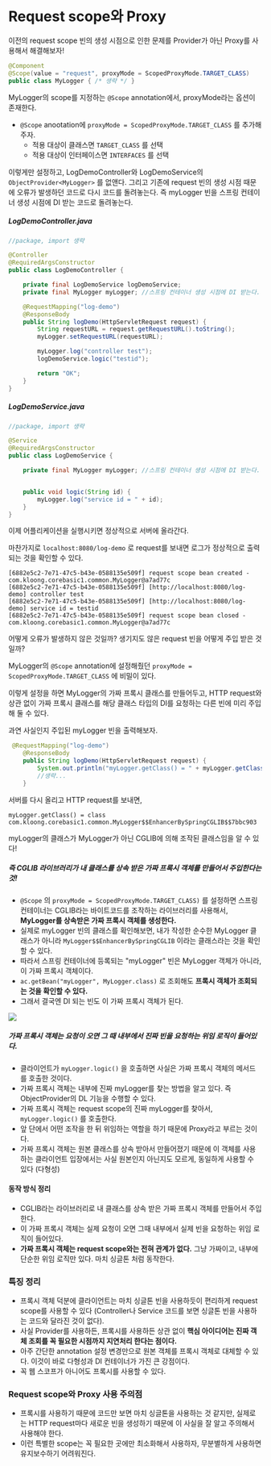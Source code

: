 # Request scope와 Proxy
이전의 request scope 빈의 생성 시점으로 인한 문제를 Provider가 아닌 Proxy를 사용해서 해결해보자!

```Java
@Component
@Scope(value = "request", proxyMode = ScopedProxyMode.TARGET_CLASS)
public class MyLogger { /* 생략 */ }
```

MyLogger의 scope를 지정하는 `@Scope` annotation에서, proxyMode라는 옵션이 존재한다.

- `@Scope` anootation에 `proxyMode = ScopedProxyMode.TARGET_CLASS` 를 추가해주자.
	- 적용 대상이 클래스면 `TARGET_CLASS` 를 선택
	- 적용 대상이 인터페이스면 `INTERFACES` 를 선택

이렇게만 설정하고, LogDemoController와 LogDemoService의 `ObjectProvider<MyLogger>` 를 없앤다. 그리고 기존에 request 빈의 생성 시점 때문에 오류가 발생하던 코드로 다시 코드를 돌려놓는다. 즉 myLogger 빈을 스프링 컨테이너 생성 시점에 DI 받는 코드로 돌려놓는다.

##### LogDemoController.java
```Java
//package, import 생략

@Controller
@RequiredArgsConstructor
public class LogDemoController {

    private final LogDemoService logDemoService;
    private final MyLogger myLogger; //스프링 컨테이너 생성 시점에 DI 받는다.

    @RequestMapping("log-demo")
    @ResponseBody
    public String logDemo(HttpServletRequest request) {
        String requestURL = request.getRequestURL().toString();
        myLogger.setRequestURL(requestURL);

        myLogger.log("controller test");
        logDemoService.logic("testid");

        return "OK";
    }
}
```

##### LogDemoService.java
```Java
//package, import 생략

@Service
@RequiredArgsConstructor
public class LogDemoService {

    private final MyLogger myLogger; //스프링 컨테이너 생성 시점에 DI 받는다.


    public void logic(String id) {
        myLogger.log("service id = " + id);
    }
}
```

이제 어플리케이션을 실행시키면 정상적으로 서버에 올라간다.

마찬가지로 `localhost:8080/log-demo` 로 request를 보내면 로그가 정상적으로 출력되는 것을 확인할 수 있다.

```text
[6882e5c2-7e71-47c5-b43e-0588135e509f] request scope bean created - com.kloong.corebasic1.common.MyLogger@a7ad77c
[6882e5c2-7e71-47c5-b43e-0588135e509f] [http://localhost:8080/log-demo] controller test
[6882e5c2-7e71-47c5-b43e-0588135e509f] [http://localhost:8080/log-demo] service id = testid
[6882e5c2-7e71-47c5-b43e-0588135e509f] request scope bean closed - com.kloong.corebasic1.common.MyLogger@a7ad77c
```

어떻게 오류가 발생하지 않은 것일까? 생기지도 않은 request 빈을 어떻게 주입 받은 것일까?

MyLogger의 `@Scope` annotation에 설정해줬던  `proxyMode = ScopedProxyMode.TARGET_CLASS` 에 비밀이 있다.

이렇게 설정을 하면 MyLogger의 가짜 프록시 클래스를 만들어두고, HTTP request와 상관 없이 가짜 프록시 클래스를 해당 클래스 타입의 DI를 요청하는 다른 빈에 미리 주입해 둘 수 있다.

과연 사실인지 주입된 myLogger 빈을 출력해보자.

```Java
 @RequestMapping("log-demo")
    @ResponseBody
    public String logDemo(HttpServletRequest request) {
        System.out.println("myLogger.getClass() = " + myLogger.getClass());
		//생략...
	}
```

서버를 다시 올리고 HTTP request를 보내면,

```text
myLogger.getClass() = class com.kloong.corebasic1.common.MyLogger$$EnhancerBySpringCGLIB$$7bbc903
```

myLogger의 클래스가 MyLogger가 아닌 CGLIB에 의해 조작된 클래스임을 알 수 있다!

##### 즉 CGLIB 라이브러리가 내 클래스를 상속 받은 가짜 프록시 객체를 만들어서 주입한다는 것!
- `@Scope` 의 `proxyMode = ScopedProxyMode.TARGET_CLASS)` 를 설정하면 스프링 컨테이너는 CGLIB라는 바이트코드를 조작하는 라이브러리를 사용해서, **MyLogger를 상속받은 가짜 프록시 객체를 생성한다.**
- 실제로 myLogger 빈의 클래스를 확인해보면, 내가 작성한 순수한 MyLogger 클래스가 아니라 `MyLogger$$EnhancerBySpringCGLIB` 이라는 클래스라는 것을 확인할 수 있다.
- 따라서 스프링 컨테이너에 등록되는 "myLogger" 빈은 MyLogger 객체가 아니라, 이 가짜 프록시 객체이다.
- `ac.getBean("myLogger", MyLogger.class)` 로 조회해도 **프록시 객체가 조회되는 것을 확인할 수 있다.**
- 그래서 결국엔 DI 되는 빈도 이 가짜 프록시 객체가 된다.

![](Pasted%20image%2020220415222739.png)

##### 가짜 프록시 객체는 요청이 오면 그 때 내부에서 진짜 빈을 요청하는 위임 로직이 들어있다.
- 클라이언트가 `myLogger.logic()` 을 호출하면 사실은 가짜 프록시 객체의 메서드를 호출한 것이다.
- 가짜 프록시 객체는 내부에 진짜 myLogger를 찾는 방법을 알고 있다. 즉 ObjectProvider의 DL 기능을 수행할 수 있다.
- 가짜 프록시 객체는 request scope의 진짜 myLogger를 찾아서, `myLogger.logic()` 를 호출한다.
- 앞 단에서 어떤 조작을 한 뒤 위임하는 역할을 하기 때문에 Proxy라고 부르는 것이다.
- 가짜 프록시 객체는 원본 클래스를 상속 받아서 만들어졌기 때문에 이 객체를 사용하는 클라이언트 입장에서는 사실 원본인지 아닌지도 모르게, 동일하게 사용할 수 있다 (다형성)

#### 동작 방식 정리
- CGLIB라는 라이브러리로 내 클래스를 상속 받은 가짜 프록시 객체를 만들어서 주입한다.
- 이 가짜 프록시 객체는 실제 요청이 오면 그때 내부에서 실제 빈을 요청하는 위임 로직이 들어있다.
- **가짜 프록시 객체는 request scope와는 전혀 관계가 없다.** 그냥 가짜이고, 내부에 단순한 위임 로직만 있다. 마치 싱글톤 처럼 동작한다.

### 특징 정리
- 프록시 객체 덕분에 클라이언트는 마치 싱글톤 빈을 사용하듯이 편리하게 request scope를 사용할 수 있다 (Controller나 Service 코드를 보면 싱글톤 빈을 사용하는 코드와 달라진 것이 없다).
- 사실 Provider를 사용하든, 프록시를 사용하든 상관 없이 **핵심 아이디어는 진짜 객체 조회를 꼭 필요한 시점까지 지연처리 한다는 점이다.**
- 아주 간단한 annotation 설정 변경만으로 원본 객체를 프록시 객체로 대체할 수 있다. 이것이 바로 다형성과 DI 컨테이너가 가진 큰 강점이다.
- 꼭 웹 스코프가 아니어도 프록시를 사용할 수 있다.

### Request scope와 Proxy 사용 주의점
- 프록시를 사용하기 때문에 코드만 보면 마치 싱글톤을 사용하는 것 같지만, 실제로는 HTTP request마다 새로운 빈을 생성하기 때문에 이 사실을 잘 알고 주의해서 사용해야 한다.
- 이런 특별한 scope는 꼭 필요한 곳에만 최소화해서 사용하자, 무분별하게 사용하면 유지보수하기 어려워진다.